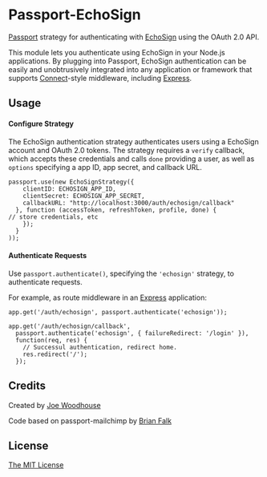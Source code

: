 # Passport-EchoSign

[Passport](http://passportjs.org/) strategy for authenticating with [EchoSign](https://www.echosign.adobe.com)
using the OAuth 2.0 API.

This module lets you authenticate using EchoSign in your Node.js applications.
By plugging into Passport, EchoSign authentication can be easily and
unobtrusively integrated into any application or framework that supports
[Connect](http://www.senchalabs.org/connect/)-style middleware, including
[Express](http://expressjs.com/).

## Usage

#### Configure Strategy

The EchoSign authentication strategy authenticates users using a EchoSign
account and OAuth 2.0 tokens.  The strategy requires a `verify` callback, which
accepts these credentials and calls `done` providing a user, as well as
`options` specifying a app ID, app secret, and callback URL.

    passport.use(new EchoSignStrategy({
        clientID: ECHOSIGN_APP_ID,
        clientSecret: ECHOSIGN_APP_SECRET,
        callbackURL: "http://localhost:3000/auth/echosign/callback"
      }, function (accessToken, refreshToken, profile, done) {
	// store credentials, etc
        });
      }
    ));

#### Authenticate Requests

Use `passport.authenticate()`, specifying the `'echosign'` strategy, to
authenticate requests.

For example, as route middleware in an [Express](http://expressjs.com/)
application:

    app.get('/auth/echosign', passport.authenticate('echosign'));

    app.get('/auth/echosign/callback',
      passport.authenticate('echosign', { failureRedirect: '/login' }),
      function(req, res) {
        // Successul authentication, redirect home.
        res.redirect('/');
      });

## Credits

Created by [Joe Woodhouse](http://github.com/joewoodhouse)

Code based on passport-mailchimp by [Brian Falk](http://github.com/brainflake)

## License

[The MIT License](http://opensource.org/licenses/MIT)
